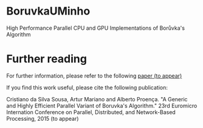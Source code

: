 BoruvkaUMinho
=============

High Performance Parallel CPU and GPU Implementations of Borůvka's Algorithm

Further reading
=============

For further information, please refer to the following [paper (to appear)](http://#) 

If you find this work useful, please cite the following publication:

  Cristiano da Silva Sousa, Artur Mariano and Alberto Proença. "A Generic and Highly Efficient Parallel Variant of Boruvka's Algorithm." 23rd Euromicro Internation Conference on Parallel, Distributed, and Network-Based Processing, 2015 (to appear)
